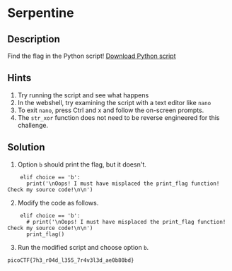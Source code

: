 # Serpentine
## Description
Find the flag in the Python script! [Download Python script](serpentine.py)
## Hints
1. Try running the script and see what happens
2. In the webshell, try examining the script with a text editor like ```nano```
3. To exit ```nano```, press Ctrl and x and follow the on-screen prompts.
4. The ```str_xor``` function does not need to be reverse engineered for this challenge.
## Solution
1. Option ```b``` should print the flag, but it doesn't.
```
    elif choice == 'b':
      print('\nOops! I must have misplaced the print_flag function! Check my source code!\n\n')
```
2. Modify the code as follows.
```
    elif choice == 'b':
      # print('\nOops! I must have misplaced the print_flag function! Check my source code!\n\n')
      print_flag()
```
3. Run the modified script and choose option ```b```.
```
picoCTF{7h3_r04d_l355_7r4v3l3d_ae0b80bd}
```
